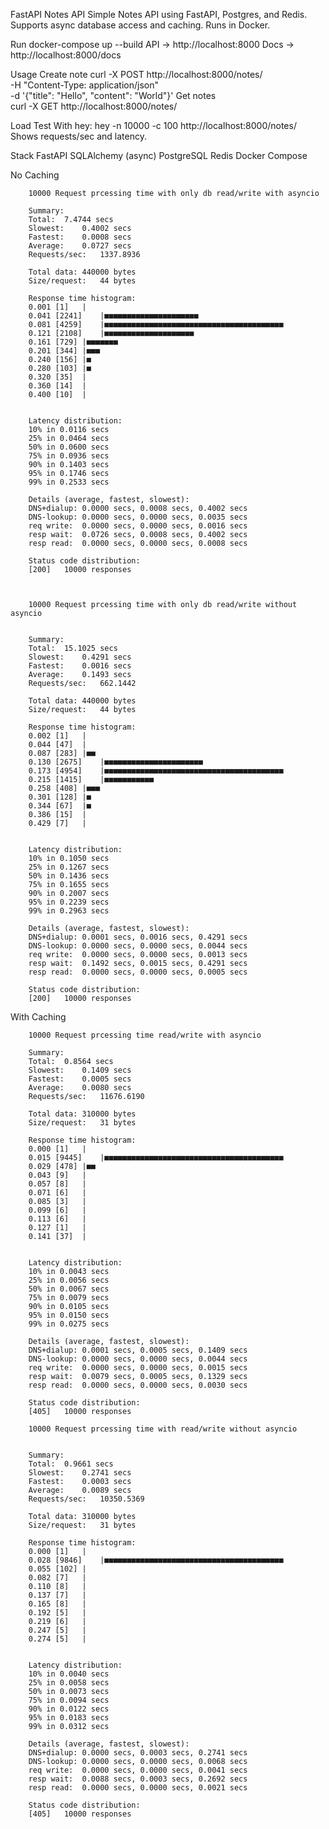 FastAPI Notes API
    Simple Notes API using FastAPI, Postgres, and Redis.
    Supports async database access and caching. Runs in Docker.

Run
    docker-compose up --build
    API → http://localhost:8000
    Docs → http://localhost:8000/docs

Usage
    Create note
        curl -X POST http://localhost:8000/notes/ \
        -H "Content-Type: application/json" \
        -d '{"title": "Hello", "content": "World"}'
    Get notes       
        curl -X GET http://localhost:8000/notes/

Load Test
    With hey:
        hey -n 10000 -c 100 http://localhost:8000/notes/
        Shows requests/sec and latency.

Stack
    FastAPI
    SQLAlchemy (async)
    PostgreSQL
    Redis
    Docker Compose


No Caching 
 
        10000 Request prcessing time with only db read/write with asyncio

        Summary:
        Total:	7.4744 secs
        Slowest:	0.4002 secs
        Fastest:	0.0008 secs
        Average:	0.0727 secs
        Requests/sec:	1337.8936
        
        Total data:	440000 bytes
        Size/request:	44 bytes

        Response time histogram:
        0.001 [1]	|
        0.041 [2241]	|■■■■■■■■■■■■■■■■■■■■■
        0.081 [4259]	|■■■■■■■■■■■■■■■■■■■■■■■■■■■■■■■■■■■■■■■■
        0.121 [2108]	|■■■■■■■■■■■■■■■■■■■■
        0.161 [729]	|■■■■■■■
        0.201 [344]	|■■■
        0.240 [156]	|■
        0.280 [103]	|■
        0.320 [35]	|
        0.360 [14]	|
        0.400 [10]	|


        Latency distribution:
        10% in 0.0116 secs
        25% in 0.0464 secs
        50% in 0.0600 secs
        75% in 0.0936 secs
        90% in 0.1403 secs
        95% in 0.1746 secs
        99% in 0.2533 secs

        Details (average, fastest, slowest):
        DNS+dialup:	0.0000 secs, 0.0008 secs, 0.4002 secs
        DNS-lookup:	0.0000 secs, 0.0000 secs, 0.0035 secs
        req write:	0.0000 secs, 0.0000 secs, 0.0016 secs
        resp wait:	0.0726 secs, 0.0008 secs, 0.4002 secs
        resp read:	0.0000 secs, 0.0000 secs, 0.0008 secs

        Status code distribution:
        [200]	10000 responses



        10000 Request prcessing time with only db read/write without asyncio


        Summary:
        Total:	15.1025 secs
        Slowest:	0.4291 secs
        Fastest:	0.0016 secs
        Average:	0.1493 secs
        Requests/sec:	662.1442
        
        Total data:	440000 bytes
        Size/request:	44 bytes

        Response time histogram:
        0.002 [1]	|
        0.044 [47]	|
        0.087 [283]	|■■
        0.130 [2675]	|■■■■■■■■■■■■■■■■■■■■■■
        0.173 [4954]	|■■■■■■■■■■■■■■■■■■■■■■■■■■■■■■■■■■■■■■■■
        0.215 [1415]	|■■■■■■■■■■■
        0.258 [408]	|■■■
        0.301 [128]	|■
        0.344 [67]	|■
        0.386 [15]	|
        0.429 [7]	|


        Latency distribution:
        10% in 0.1050 secs
        25% in 0.1267 secs
        50% in 0.1436 secs
        75% in 0.1655 secs
        90% in 0.2007 secs
        95% in 0.2239 secs
        99% in 0.2963 secs

        Details (average, fastest, slowest):
        DNS+dialup:	0.0001 secs, 0.0016 secs, 0.4291 secs
        DNS-lookup:	0.0000 secs, 0.0000 secs, 0.0044 secs
        req write:	0.0000 secs, 0.0000 secs, 0.0013 secs
        resp wait:	0.1492 secs, 0.0015 secs, 0.4291 secs
        resp read:	0.0000 secs, 0.0000 secs, 0.0005 secs

        Status code distribution:
        [200]	10000 responses


With Caching

        10000 Request prcessing time read/write with asyncio

        Summary:
        Total:	0.8564 secs
        Slowest:	0.1409 secs
        Fastest:	0.0005 secs
        Average:	0.0080 secs
        Requests/sec:	11676.6190
        
        Total data:	310000 bytes
        Size/request:	31 bytes

        Response time histogram:
        0.000 [1]	|
        0.015 [9445]	|■■■■■■■■■■■■■■■■■■■■■■■■■■■■■■■■■■■■■■■■
        0.029 [478]	|■■
        0.043 [9]	|
        0.057 [8]	|
        0.071 [6]	|
        0.085 [3]	|
        0.099 [6]	|
        0.113 [6]	|
        0.127 [1]	|
        0.141 [37]	|


        Latency distribution:
        10% in 0.0043 secs
        25% in 0.0056 secs
        50% in 0.0067 secs
        75% in 0.0079 secs
        90% in 0.0105 secs
        95% in 0.0150 secs
        99% in 0.0275 secs

        Details (average, fastest, slowest):
        DNS+dialup:	0.0001 secs, 0.0005 secs, 0.1409 secs
        DNS-lookup:	0.0000 secs, 0.0000 secs, 0.0044 secs
        req write:	0.0000 secs, 0.0000 secs, 0.0015 secs
        resp wait:	0.0079 secs, 0.0005 secs, 0.1329 secs
        resp read:	0.0000 secs, 0.0000 secs, 0.0030 secs

        Status code distribution:
        [405]	10000 responses

        10000 Request prcessing time with read/write without asyncio


        Summary:
        Total:	0.9661 secs
        Slowest:	0.2741 secs
        Fastest:	0.0003 secs
        Average:	0.0089 secs
        Requests/sec:	10350.5369
        
        Total data:	310000 bytes
        Size/request:	31 bytes

        Response time histogram:
        0.000 [1]	|
        0.028 [9846]	|■■■■■■■■■■■■■■■■■■■■■■■■■■■■■■■■■■■■■■■■
        0.055 [102]	|
        0.082 [7]	|
        0.110 [8]	|
        0.137 [7]	|
        0.165 [8]	|
        0.192 [5]	|
        0.219 [6]	|
        0.247 [5]	|
        0.274 [5]	|


        Latency distribution:
        10% in 0.0040 secs
        25% in 0.0058 secs
        50% in 0.0073 secs
        75% in 0.0094 secs
        90% in 0.0122 secs
        95% in 0.0183 secs
        99% in 0.0312 secs

        Details (average, fastest, slowest):
        DNS+dialup:	0.0000 secs, 0.0003 secs, 0.2741 secs
        DNS-lookup:	0.0000 secs, 0.0000 secs, 0.0068 secs
        req write:	0.0000 secs, 0.0000 secs, 0.0041 secs
        resp wait:	0.0088 secs, 0.0003 secs, 0.2692 secs
        resp read:	0.0000 secs, 0.0000 secs, 0.0021 secs

        Status code distribution:
        [405]	10000 responses
